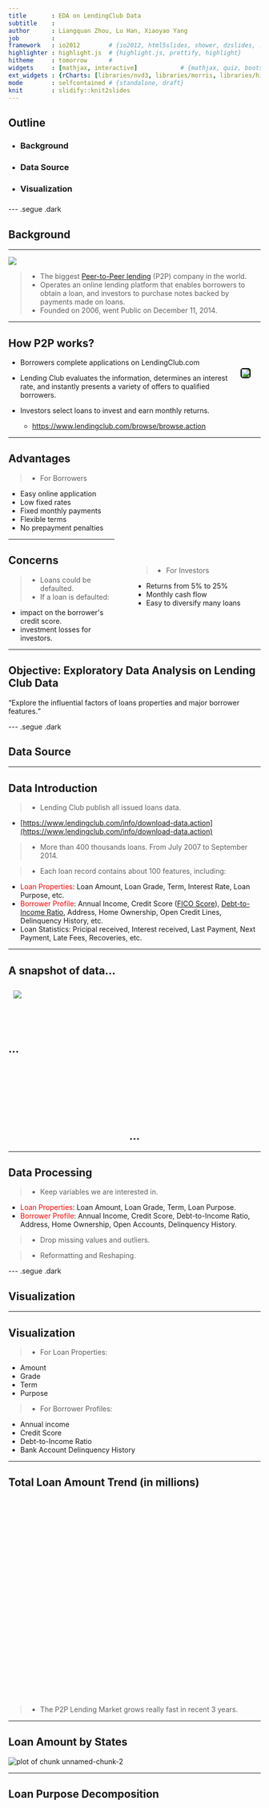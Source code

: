 ```yaml
--- 
title       : EDA on LendingClub Data
subtitle    : 
author      : Liangquan Zhou, Lu Han, Xiaoyao Yang
job         : 
framework   : io2012        # {io2012, html5slides, shower, dzslides, ...}
highlighter : highlight.js  # {highlight.js, prettify, highlight}
hitheme     : tomorrow      # 
widgets     : [mathjax, interactive]            # {mathjax, quiz, bootstrap}
ext_widgets : {rCharts: [libraries/nvd3, libraries/morris, libraries/highcharts]}
mode        : selfcontained # {standalone, draft}
knit        : slidify::knit2slides
--- 
```



<!-- Limit image width and height -->
<style type='text/css'>

t1 {
	border: 2px solid black;
	border-radius: 5px;
	background-color: #308014;
	/*Add your CSS here!*/
	float:right;
  margin: 20px
}

t2 {
  float: right;
  margin: 40px
}

t3 {
  border: 2px solid black;
  border-radius: 5px;
	/*Add your CSS here!*/
}

t4 {
  float: left;
  margin: 10px
}
</style>




## Outline

* <h3>Background<h3>
* <h3>Data Source<h3>
* <h3>Visualization<h3>

--- .segue .dark

## Background

--- 

<a href = "http://en.wikipedia.org/wiki/Lending_Club"> <img src = "LendingClub_logo.jpg"/></a>

> * The biggest [Peer-to-Peer lending](http://en.wikipedia.org/wiki/Peer-to-peer_lending) (P2P) company in the world.
> * Operates an online lending platform that enables borrowers to obtain a loan, and investors to purchase notes backed by payments made on loans. 
> * Founded on 2006, went Public on December 11, 2014.

--- 

## How P2P works?

<t1><img src = "LC.jpg"></img></t1>

* Borrowers complete applications on LendingClub.com

* Lending Club evaluates the information, determines an interest rate, and instantly presents a variety of offers to qualified borrowers.

* Investors select loans to invest and earn monthly returns.
  - https://www.lendingclub.com/browse/browse.action

---

## Advantages

> * For Borrowers
  - Easy online application
  - Low fixed rates
  - Fixed monthly payments
  - Flexible terms
  - No prepayment penalties

<t2>

> * For Investors
  - Returns from 5% to 25%
  - Monthly cash flow
  - Easy to diversify many loans
  
</t2>

---

## Concerns

> * Loans could be defaulted. 
> * If a loan is defaulted:
  - impact on the borrower's credit score.
  - investment losses for investors.

---

## Objective: Exploratory Data Analysis on Lending Club Data

<q>Explore the influential factors of loans properties and major borrower features.</q>

--- .segue .dark

## Data Source

---

## Data Introduction

> * Lending Club publish all issued loans data. 
  - [https://www.lendingclub.com/info/download-data.action](https://www.lendingclub.com/info/download-data.action)

> * More than 400 thousands loans. From July 2007 to September 2014.

> * Each loan record contains about 100 features, including: 
  - <font color = "red">Loan Properties</font>:  Loan Amount, Loan Grade, Term, Interest Rate, Loan Purpose, etc.
  - <font color = "red">Borrower Profile</font>: Annual Income, Credit Score ([FICO Score](http://en.wikipedia.org/wiki/Credit_score_in_the_United_States#FICO_score)), [Debt-to-Income Ratio](http://en.wikipedia.org/wiki/Debt-to-income_ratio), Address, Home Ownership, Open Credit Lines, Delinquency History, etc.
  - Loan Statistics: Pricipal received, Interest received, Last Payment, Next Payment, Late Fees, Recoveries, etc.

---

## A snapshot of data...

<t4><img src = "data_sample.jpg"/></t4> <br> <br> <br> <br> <br> <h2>...</h2>

<br> <br> <br> <br> <br> <br> 

<h2 align = "center">...</h2>

---

## Data Processing

> * Keep variables we are interested in. 
  - <font color = "red">Loan Properties</font>: Loan Amount, Loan Grade, Term, Loan Purpose.
  - <font color = "red">Borrower Profile</font>: Annual Income, Credit Score, Debt-to-Income Ratio, Address, Home Ownership, Open Accounts, Delinquency History. 
  
> * Drop missing values and outliers. 

> * Reformatting and Reshaping.

--- .segue .dark

## Visualization

---

## Visualization 

> * For Loan Properties:
  - Amount
  - Grade
  - Term
  - Purpose
  
> * For Borrower Profiles:
  - Annual income
  - Credit Score
  - Debt-to-Income Ratio
  - Bank Account Delinquency History

---

## Total Loan Amount Trend (in millions)


<div id = 'chart1' class = 'rChart nvd3'></div>
<script type='text/javascript'>
 $(document).ready(function(){
      drawchart1()
    });
    function drawchart1(){  
      var opts = {
 "dom": "chart1",
"width":    800,
"height":    400,
"x": "issue_d",
"y": "loan_amnt",
"group": "grade",
"type": "stackedAreaChart",
"id": "chart1" 
},
        data = [
 {
 "grade": "A",
"issue_d": 2007,
"loan_amnt":              0 
},
{
 "grade": "A",
"issue_d": 2008,
"loan_amnt":              2 
},
{
 "grade": "A",
"issue_d": 2009,
"loan_amnt":              9 
},
{
 "grade": "A",
"issue_d": 2010,
"loan_amnt":             25 
},
{
 "grade": "A",
"issue_d": 2011,
"loan_amnt":             52 
},
{
 "grade": "A",
"issue_d": 2012,
"loan_amnt":            121 
},
{
 "grade": "A",
"issue_d": 2013,
"loan_amnt":            271 
},
{
 "grade": "A",
"issue_d": 2014,
"loan_amnt":            444 
},
{
 "grade": "B",
"issue_d": 2007,
"loan_amnt":              1 
},
{
 "grade": "B",
"issue_d": 2008,
"loan_amnt":              5 
},
{
 "grade": "B",
"issue_d": 2009,
"loan_amnt":             16 
},
{
 "grade": "B",
"issue_d": 2010,
"loan_amnt":             40 
},
{
 "grade": "B",
"issue_d": 2011,
"loan_amnt":             75 
},
{
 "grade": "B",
"issue_d": 2012,
"loan_amnt":            220 
},
{
 "grade": "B",
"issue_d": 2013,
"loan_amnt":            596 
},
{
 "grade": "B",
"issue_d": 2014,
"loan_amnt":            715 
},
{
 "grade": "C",
"issue_d": 2007,
"loan_amnt":              1 
},
{
 "grade": "C",
"issue_d": 2008,
"loan_amnt":              5 
},
{
 "grade": "C",
"issue_d": 2009,
"loan_amnt":             13 
},
{
 "grade": "C",
"issue_d": 2010,
"loan_amnt":             27 
},
{
 "grade": "C",
"issue_d": 2011,
"loan_amnt":             48 
},
{
 "grade": "C",
"issue_d": 2012,
"loan_amnt":            153 
},
{
 "grade": "C",
"issue_d": 2013,
"loan_amnt":            567 
},
{
 "grade": "C",
"issue_d": 2014,
"loan_amnt":            830 
},
{
 "grade": "D",
"issue_d": 2007,
"loan_amnt":              1 
},
{
 "grade": "D",
"issue_d": 2008,
"loan_amnt":              4 
},
{
 "grade": "D",
"issue_d": 2009,
"loan_amnt":              9 
},
{
 "grade": "D",
"issue_d": 2010,
"loan_amnt":             21 
},
{
 "grade": "D",
"issue_d": 2011,
"loan_amnt":             37 
},
{
 "grade": "D",
"issue_d": 2012,
"loan_amnt":            114 
},
{
 "grade": "D",
"issue_d": 2013,
"loan_amnt":            283 
},
{
 "grade": "D",
"issue_d": 2014,
"loan_amnt":            607 
},
{
 "grade": "E",
"issue_d": 2007,
"loan_amnt":              1 
},
{
 "grade": "E",
"issue_d": 2008,
"loan_amnt":              3 
},
{
 "grade": "E",
"issue_d": 2009,
"loan_amnt":              4 
},
{
 "grade": "E",
"issue_d": 2010,
"loan_amnt":             12 
},
{
 "grade": "E",
"issue_d": 2011,
"loan_amnt":             31 
},
{
 "grade": "E",
"issue_d": 2012,
"loan_amnt":             70 
},
{
 "grade": "E",
"issue_d": 2013,
"loan_amnt":            161 
},
{
 "grade": "E",
"issue_d": 2014,
"loan_amnt":            300 
},
{
 "grade": "F",
"issue_d": 2007,
"loan_amnt":              1 
},
{
 "grade": "F",
"issue_d": 2008,
"loan_amnt":              1 
},
{
 "grade": "F",
"issue_d": 2009,
"loan_amnt":              1 
},
{
 "grade": "F",
"issue_d": 2010,
"loan_amnt":              5 
},
{
 "grade": "F",
"issue_d": 2011,
"loan_amnt":             15 
},
{
 "grade": "F",
"issue_d": 2012,
"loan_amnt":             33 
},
{
 "grade": "F",
"issue_d": 2013,
"loan_amnt":             84 
},
{
 "grade": "F",
"issue_d": 2014,
"loan_amnt":             89 
},
{
 "grade": "G",
"issue_d": 2007,
"loan_amnt":              0 
},
{
 "grade": "G",
"issue_d": 2008,
"loan_amnt":              1 
},
{
 "grade": "G",
"issue_d": 2009,
"loan_amnt":              1 
},
{
 "grade": "G",
"issue_d": 2010,
"loan_amnt":              2 
},
{
 "grade": "G",
"issue_d": 2011,
"loan_amnt":              4 
},
{
 "grade": "G",
"issue_d": 2012,
"loan_amnt":              7 
},
{
 "grade": "G",
"issue_d": 2013,
"loan_amnt":             20 
},
{
 "grade": "G",
"issue_d": 2014,
"loan_amnt":             30 
} 
]
  
      if(!(opts.type==="pieChart" || opts.type==="sparklinePlus" || opts.type==="bulletChart")) {
        var data = d3.nest()
          .key(function(d){
            //return opts.group === undefined ? 'main' : d[opts.group]
            //instead of main would think a better default is opts.x
            return opts.group === undefined ? opts.y : d[opts.group];
          })
          .entries(data);
      }
      
      if (opts.disabled != undefined){
        data.map(function(d, i){
          d.disabled = opts.disabled[i]
        })
      }
      
      nv.addGraph(function() {
        var chart = nv.models[opts.type]()
          .width(opts.width)
          .height(opts.height)
          
        if (opts.type != "bulletChart"){
          chart
            .x(function(d) { return d[opts.x] })
            .y(function(d) { return d[opts.y] })
        }
          
         
        
          
        chart.xAxis
  .axisLabel("Year")

        
        
        chart.yAxis
  .axisLabel("Total Loan Amount")
  .width(    62)
      
       d3.select("#" + opts.id)
        .append('svg')
        .datum(data)
        .transition().duration(500)
        .call(chart);

       nv.utils.windowResize(chart.update);
       return chart;
      });
    };
</script>

> * The P2P Lending Market grows really fast in recent 3 years.

---

## Loan Amount by States

![plot of chunk unnamed-chunk-2](assets/fig/unnamed-chunk-2.png) 

---

## Loan Purpose Decomposition


<div id = 'chart3' class = 'rChart highcharts'></div>
<script type='text/javascript'>
    (function($){
        $(function () {
            var chart = new Highcharts.Chart({
 "dom": "chart3",
"width":            800,
"height":            400,
"credits": {
 "href": null,
"text": null 
},
"exporting": {
 "enabled": false 
},
"title": {
 "text": null 
},
"yAxis": [
 {
 "title": {
 "text": "number_of_loans" 
} 
} 
],
"series": [
 {
 "data": [
 [
 "car",
5146 
],
[
 "credit_card",
96787 
],
[
 "debt_consolidation",
254366 
],
[
 "educational",
422 
],
[
 "home_improvement",
24880 
],
[
 "house",
2159 
],
[
 "major_purchase",
9254 
],
[
 "medical",
4281 
],
[
 "moving",
2822 
],
[
 "other",
21997 
],
[
 "renewable_energy",
332 
],
[
 "small_business",
6704 
],
[
 "vacation",
2318 
],
[
 "wedding",
2341 
] 
],
"type": "bar",
"marker": {
 "radius":              3 
} 
} 
],
"legend": {
 "enabled": false 
},
"xAxis": [
 {
 "title": {
 "text": "purpose" 
},
"categories": [ "car", "credit_card", "debt_consolidation", "educational", "home_improvement", "house", "major_purchase", "medical", "moving", "other", "renewable_energy", "small_business", "vacation", "wedding" ] 
} 
],
"subtitle": {
 "text": null 
},
"id": "chart3",
"chart": {
 "renderTo": "chart3" 
} 
});
        });
    })(jQuery);
</script>

---

## Default Rate Decomposition by Loan Grade

<script type='text/javascript' src=C:/Users/Liangquan Zhou/Documents/R/win-library/3.0/rCharts/libraries/highcharts/js/jquery-1.9.1.min.js></script>
<script type='text/javascript' src=C:/Users/Liangquan Zhou/Documents/R/win-library/3.0/rCharts/libraries/highcharts/js/highcharts.js></script>
<script type='text/javascript' src=C:/Users/Liangquan Zhou/Documents/R/win-library/3.0/rCharts/libraries/highcharts/js/highcharts-more.js></script>
<script type='text/javascript' src=C:/Users/Liangquan Zhou/Documents/R/win-library/3.0/rCharts/libraries/highcharts/js/exporting.js></script> 
 <style>
  .rChart {
    display: block;
    margin-left: auto; 
    margin-right: auto;
    width: 800px;
    height: 400px;
  }  
  </style>
<div id = 'chart2' class = 'rChart highcharts'></div>
<script type='text/javascript'>
    (function($){
        $(function () {
            var chart = new Highcharts.Chart({
 "dom": "chart2",
"width":            800,
"height":            400,
"credits": {
 "href": null,
"text": null 
},
"exporting": {
 "enabled": false 
},
"title": {
 "text": null 
},
"yAxis": [
 {
 "title": {
 "text": "default_rate" 
} 
} 
],
"series": [
 {
 "data": [
 [
 "2007 Q3",
           0.2 
],
[
 "2007 Q4",
         0.097 
],
[
 "2008 Q1",
         0.128 
],
[
 "2008 Q2",
         0.169 
],
[
 "2008 Q3",
         0.125 
],
[
 "2008 Q4",
         0.088 
],
[
 "2009 Q1",
         0.107 
],
[
 "2009 Q2",
         0.095 
],
[
 "2009 Q3",
         0.067 
],
[
 "2009 Q4",
         0.084 
],
[
 "2010 Q1",
         0.043 
],
[
 "2010 Q2",
         0.056 
],
[
 "2010 Q3",
         0.064 
],
[
 "2010 Q4",
         0.058 
],
[
 "2011 Q1",
         0.059 
],
[
 "2011 Q2",
         0.053 
],
[
 "2011 Q3",
         0.066 
],
[
 "2011 Q4",
         0.079 
] 
],
"name": "A",
"type": "line",
"marker": {
 "radius":              3 
} 
},
{
 "data": [
 [
 "2007 Q3",
          0.28 
],
[
 "2007 Q4",
         0.426 
],
[
 "2008 Q1",
         0.291 
],
[
 "2008 Q2",
         0.295 
],
[
 "2008 Q3",
         0.296 
],
[
 "2008 Q4",
         0.199 
],
[
 "2009 Q1",
         0.191 
],
[
 "2009 Q2",
         0.163 
],
[
 "2009 Q3",
         0.169 
],
[
 "2009 Q4",
         0.153 
],
[
 "2010 Q1",
         0.139 
],
[
 "2010 Q2",
         0.155 
],
[
 "2010 Q3",
         0.153 
],
[
 "2010 Q4",
         0.134 
],
[
 "2011 Q1",
         0.105 
],
[
 "2011 Q2",
         0.118 
],
[
 "2011 Q3",
         0.111 
],
[
 "2011 Q4",
          0.13 
] 
],
"name": "B",
"type": "line",
"marker": {
 "radius":              3 
} 
},
{
 "data": [
 [
 "2007 Q3",
         0.545 
],
[
 "2007 Q4",
         0.535 
],
[
 "2008 Q1",
         0.462 
],
[
 "2008 Q2",
         0.403 
],
[
 "2008 Q3",
         0.346 
],
[
 "2008 Q4",
         0.266 
],
[
 "2009 Q1",
          0.21 
],
[
 "2009 Q2",
         0.266 
],
[
 "2009 Q3",
         0.234 
],
[
 "2009 Q4",
         0.261 
],
[
 "2010 Q1",
         0.258 
],
[
 "2010 Q2",
         0.228 
],
[
 "2010 Q3",
         0.203 
],
[
 "2010 Q4",
         0.247 
],
[
 "2011 Q1",
         0.163 
],
[
 "2011 Q2",
         0.182 
],
[
 "2011 Q3",
         0.175 
],
[
 "2011 Q4",
         0.167 
] 
],
"name": "C",
"type": "line",
"marker": {
 "radius":              3 
} 
},
{
 "data": [
 [
 "2007 Q3",
          0.75 
],
[
 "2007 Q4",
         0.781 
],
[
 "2008 Q1",
         0.629 
],
[
 "2008 Q2",
         0.691 
],
[
 "2008 Q3",
         0.618 
],
[
 "2008 Q4",
         0.415 
],
[
 "2009 Q1",
         0.282 
],
[
 "2009 Q2",
           0.4 
],
[
 "2009 Q3",
         0.348 
],
[
 "2009 Q4",
          0.33 
],
[
 "2010 Q1",
         0.299 
],
[
 "2010 Q2",
         0.331 
],
[
 "2010 Q3",
         0.295 
],
[
 "2010 Q4",
         0.301 
],
[
 "2011 Q1",
         0.191 
],
[
 "2011 Q2",
         0.219 
],
[
 "2011 Q3",
         0.218 
],
[
 "2011 Q4",
         0.231 
] 
],
"name": "D",
"type": "line",
"marker": {
 "radius":              3 
} 
},
{
 "data": [
 [
 "2007 Q3",
         0.958 
],
[
 "2007 Q4",
         0.917 
],
[
 "2008 Q1",
         0.836 
],
[
 "2008 Q2",
          0.86 
],
[
 "2008 Q3",
         0.816 
],
[
 "2008 Q4",
         0.465 
],
[
 "2009 Q1",
         0.422 
],
[
 "2009 Q2",
         0.435 
],
[
 "2009 Q3",
         0.338 
],
[
 "2009 Q4",
         0.388 
],
[
 "2010 Q1",
         0.408 
],
[
 "2010 Q2",
         0.361 
],
[
 "2010 Q3",
         0.389 
],
[
 "2010 Q4",
         0.326 
],
[
 "2011 Q1",
         0.226 
],
[
 "2011 Q2",
         0.256 
],
[
 "2011 Q3",
         0.251 
],
[
 "2011 Q4",
         0.279 
] 
],
"name": "E",
"type": "line",
"marker": {
 "radius":              3 
} 
},
{
 "data": [
 [
 "2007 Q3",
          0.87 
],
[
 "2007 Q4",
         0.929 
],
[
 "2008 Q1",
         0.935 
],
[
 "2008 Q2",
         0.842 
],
[
 "2008 Q3",
         0.842 
],
[
 "2008 Q4",
         0.889 
],
[
 "2009 Q1",
         0.636 
],
[
 "2009 Q2",
         0.529 
],
[
 "2009 Q3",
         0.433 
],
[
 "2009 Q4",
         0.457 
],
[
 "2010 Q1",
         0.613 
],
[
 "2010 Q2",
         0.436 
],
[
 "2010 Q3",
         0.476 
],
[
 "2010 Q4",
         0.407 
],
[
 "2011 Q1",
         0.217 
],
[
 "2011 Q2",
         0.271 
],
[
 "2011 Q3",
         0.301 
],
[
 "2011 Q4",
         0.363 
] 
],
"name": "F",
"type": "line",
"marker": {
 "radius":              3 
} 
},
{
 "data": [
 [
 "2007 Q3",
             1 
],
[
 "2007 Q4",
             1 
],
[
 "2008 Q1",
         0.958 
],
[
 "2008 Q2",
             1 
],
[
 "2008 Q3",
             1 
],
[
 "2008 Q4",
             1 
],
[
 "2009 Q1",
             1 
],
[
 "2009 Q2",
         0.667 
],
[
 "2009 Q3",
         0.833 
],
[
 "2009 Q4",
         0.524 
],
[
 "2010 Q1",
          0.75 
],
[
 "2010 Q2",
         0.412 
],
[
 "2010 Q3",
         0.591 
],
[
 "2010 Q4",
         0.444 
],
[
 "2011 Q1",
         0.305 
],
[
 "2011 Q2",
         0.244 
],
[
 "2011 Q3",
         0.372 
],
[
 "2011 Q4",
         0.436 
] 
],
"name": "G",
"type": "line",
"marker": {
 "radius":              3 
} 
} 
],
"xAxis": [
 {
 "title": {
 "text": "time" 
},
"categories": [ "2007 Q3", "2007 Q4", "2008 Q1", "2008 Q2", "2008 Q3", "2008 Q4", "2009 Q1", "2009 Q2", "2009 Q3", "2009 Q4", "2010 Q1", "2010 Q2", "2010 Q3", "2010 Q4", "2011 Q1", "2011 Q2", "2011 Q3", "2011 Q4" ] 
} 
],
"subtitle": {
 "text": null 
},
"id": "chart2",
"chart": {
 "renderTo": "chart2" 
} 
});
        });
    })(jQuery);
</script>

> * Default Rates becomes lower and lower.

---

## Borrower Profiles Analysis

[D3.js](http://www.columbia.edu/~xy2231/hist_interactive.html)

--- 

## Further Work...

There still are a lot of things we can explore on lending club's loan dataset.

> * Combination of variables...
> * Historical Return on Investment Analysis
> * Loan interest rate prediction...

---

## Packages used

> * plyr - the split-apply-combine paradigm for R
> * lubridate, zoo - Dates and times
> * ggplot2 
> * rCharts - interactive charts
> * D3.js
> * slidify - slides

--- 
<br>
<br>
<br>
<br>
<br>
<br>

<center><h2>Thank You!</h2></center>


